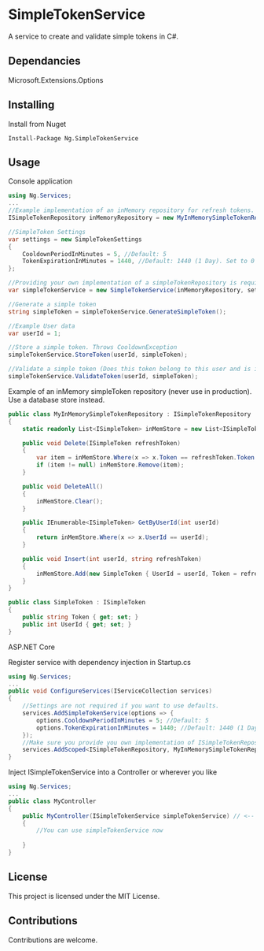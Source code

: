 # SimpleTokenService

A service to create and validate simple tokens in C#.

## Dependancies

Microsoft.Extensions.Options

## Installing

Install from Nuget
```
Install-Package Ng.SimpleTokenService
```

## Usage

Console application

```csharp
using Ng.Services;
...
//Example implementation of an inMemory repository for refresh tokens. In production, you would use a database store and not an inMemory store.
ISimpleTokenRepository inMemoryRepository = new MyInMemorySimpleTokenRepository(); //Never use this in production

//SimpleToken Settings
var settings = new SimpleTokenSettings
{
    CooldownPeriodInMinutes = 5, //Default: 5
    TokenExpirationInMinutes = 1440, //Default: 1440 (1 Day). Set to 0 to never expire
};

//Providing your own implementation of a simpleTokenRepository is required. Settings are not required if you want to use defaults.
var simpleTokenService = new SimpleTokenService(inMemoryRepository, settings); 

//Generate a simple token
string simpleToken = simpleTokenService.GenerateSimpleToken();

//Example User data
var userId = 1;

//Store a simple token. Throws CooldownException
simpleTokenService.StoreToken(userId, simpleToken);

//Validate a simple token (Does this token belong to this user and is it still valid). Throws ExpiredTokenException and InvalidTokenException
simpleTokenService.ValidateToken(userId, simpleToken);
```

Example of an inMemory simpleToken repository (never use in production). Use a database store instead.

```csharp
public class MyInMemorySimpleTokenRepository : ISimpleTokenRepository
{
    static readonly List<ISimpleToken> inMemStore = new List<ISimpleToken>();

    public void Delete(ISimpleToken refreshToken)
    {
        var item = inMemStore.Where(x => x.Token == refreshToken.Token && x.UserId == refreshToken.UserId).SingleOrDefault();
        if (item != null) inMemStore.Remove(item);
    }

    public void DeleteAll()
    {
        inMemStore.Clear();
    }

    public IEnumerable<ISimpleToken> GetByUserId(int userId)
    {
        return inMemStore.Where(x => x.UserId == userId);
    }

    public void Insert(int userId, string refreshToken)
    {
        inMemStore.Add(new SimpleToken { UserId = userId, Token = refreshToken });
    }
}

public class SimpleToken : ISimpleToken
{
    public string Token { get; set; }
    public int UserId { get; set; }
}
```

ASP.NET Core

Register service with dependency injection in Startup.cs
```csharp
using Ng.Services;
...
public void ConfigureServices(IServiceCollection services)
{
    //Settings are not required if you want to use defaults.
    services.AddSimpleTokenService(options => {
        options.CooldownPeriodInMinutes = 5; //Default: 5
        options.TokenExpirationInMinutes = 1440; //Default: 1440 (1 Day). Set to 0 to never expire
    });
    //Make sure you provide you own implementation of ISimpleTokenRepository. Replace MyInMemorySimpleTokenRepository with your own repository.
    services.AddScoped<ISimpleTokenRepository, MyInMemorySimpleTokenRepository>();
}
```

Inject ISimpleTokenService into a Controller or wherever you like
```csharp
using Ng.Services;
...
public class MyController
{
    public MyController(ISimpleTokenService simpleTokenService) // <-- Inject ISimpleTokenService here
    {
        //You can use simpleTokenService now
        
    }
}
```

## License

This project is licensed under the MIT License.

## Contributions

Contributions are welcome.
